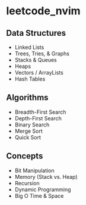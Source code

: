 # leetcode_nvim

## Data Structures
- Linked Lists
- Trees, Tries, & Graphs
- Stacks & Queues
- Heaps
- Vectors / ArrayLists
- Hash Tables

## Algorithms

- Breadth-First Search
- Depth-First Search
- Binary Search
- Merge Sort
- Quick Sort



## Concepts

- Bit Manipulation
- Memory (Stack vs. Heap)
- Recursion
- Dynamic Programming
- Big O Time & Space



